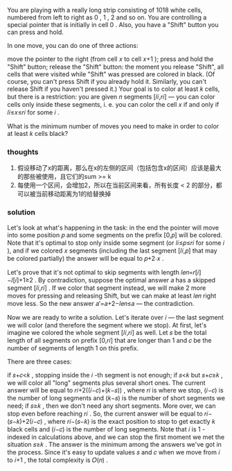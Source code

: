 You are playing with a really long strip consisting of 1018
white cells, numbered from left to right as 0
, 1
, 2
and so on. You are controlling a special pointer that is initially in cell 0
. Also, you have a "Shift" button you can press and hold.

In one move, you can do one of three actions:

move the pointer to the right (from cell 𝑥
to cell 𝑥+1
);
press and hold the "Shift" button;
release the "Shift" button: the moment you release "Shift", all cells that were visited while "Shift" was pressed are
colored in black.
(Of course, you can't press Shift if you already hold it. Similarly, you can't release Shift if you haven't pressed it.)
Your goal is to color at least 𝑘
cells, but there is a restriction: you are given 𝑛
segments [𝑙𝑖,𝑟𝑖]
— you can color cells only inside these segments, i. e. you can color the cell 𝑥
if and only if 𝑙𝑖≤𝑥≤𝑟𝑖
for some 𝑖
.

What is the minimum number of moves you need to make in order to color at least 𝑘
cells black?

### thoughts

1. 假设移动了x的距离，那么在x的左侧的区间（包括包含x的区间）应该是最大的那些被使用，且它们的sum >= k
4. 每使用一个区间，会增加2，所以在当前区间来看，所有长度 < 2 的部分，都可以被当前移动距离为1的给替换掉

### solution

Let's look at what's happening in the task: in the end the pointer will move into some position 𝑝
and some segments on the prefix [0,𝑝]
will be colored. Note that it's optimal to stop only inside some segment (or 𝑙𝑖≤𝑝≤𝑟𝑖
for some 𝑖
), and if we colored 𝑥
segments (including the last segment [𝑙𝑖,𝑝]
that may be colored partially) the answer will be equal to 𝑝+2⋅𝑥
.

Let's prove that it's not optimal to skip segments with length 𝑙𝑒𝑛=𝑟[𝑖]−𝑙[𝑖]+1≥2
. By contradiction, suppose the optimal answer 𝑎
has a skipped segment [𝑙𝑖,𝑟𝑖]
. If we color that segment instead, we will make 2
more moves for pressing and releasing Shift, but we can make at least 𝑙𝑒𝑛
right move less. So the new answer 𝑎′=𝑎+2−𝑙𝑒𝑛≤𝑎
— the contradiction.

Now we are ready to write a solution. Let's iterate over 𝑖
— the last segment we will color (and therefore the segment where we stop). At first, let's imagine we colored the whole
segment [𝑙𝑖,𝑟𝑖]
as well. Let 𝑠
be the total length of all segments on prefix [0,𝑟𝑖]
that are longer than 1
and 𝑐
be the number of segments of length 1
on this prefix.

There are three cases:

if 𝑠+𝑐<𝑘
, stopping inside the 𝑖
-th segment is not enough;
if 𝑠<𝑘
but 𝑠+𝑐≥𝑘
, we will color all "long" segments plus several short ones. The current answer will be equal to 𝑟𝑖+2((𝑖−𝑐)+(𝑘−𝑠))
, where 𝑟𝑖
is where we stop, (𝑖−𝑐)
is the number of long segments and (𝑘−𝑠)
is the number of short segments we need;
if 𝑠≥𝑘
, then we don't need any short segments. More over, we can stop even before reaching 𝑟𝑖
. So, the current answer will be equal to 𝑟𝑖−(𝑠−𝑘)+2(𝑖−𝑐)
, where 𝑟𝑖−(𝑠−𝑘)
is the exact position to stop to get exactly 𝑘
black cells and (𝑖−𝑐)
is the number of long segments.
Note that 𝑖
is 1
-indexed in calculations above, and we can stop the first moment we met the situation 𝑠≥𝑘
.
The answer is the minimum among the answers we've got in the process. Since it's easy to update values 𝑠
and 𝑐
when we move from 𝑖
to 𝑖+1
, the total complexity is 𝑂(𝑛)
.